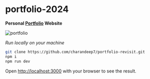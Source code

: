 # portfolio-2024
**Personal [Portfolio](https://portfolio-revisit.vercel.app/) Website** 

![portfolio](https://github.com/charandeep7/portfolio-revisit/assets/96859500/83ab574a-7361-4330-99ca-d71eca565207)



*Run locally on your machine*
```bash
git clone https://github.com/charandeep7/portfolio-revisit.git
npm i
npm run dev
```

Open [http://localhost:3000](http://localhost:3000) with your browser to see the result.
